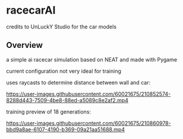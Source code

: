 # racecarAI
credits to UnLuckY Studio for the car models

## Overview
a simple ai racecar simulation based on NEAT and made with Pygame

current configuration not very ideal for training


uses raycasts to determine distance between wall and car:

https://user-images.githubusercontent.com/60021675/210852574-8288d443-7509-4be8-88ed-a5089c8e2af2.mp4



training preview of 18 generations:

https://user-images.githubusercontent.com/60021675/210860978-bbd9a8ae-6107-4190-b369-09a21aa51688.mp4


